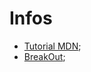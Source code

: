 # Infos

- [Tutorial MDN](https://developer.mozilla.org/en-US/docs/Games/Tutorials/2D_breakout_game_Phaser);
- [BreakOut](https://phaser.io/examples/v3/view/games/breakout/breakout);